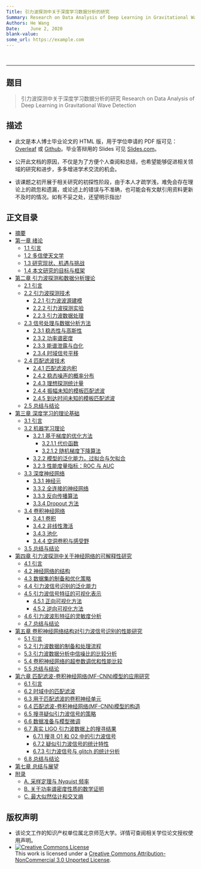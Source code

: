 ```yaml
---
Title: 引力波探测中关于深度学习数据分析的研究
Summary: Research on Data Analysis of Deep Learning in Gravitational Wave Detection
Authors: He Wang
Date:    June 2, 2020
blank-value:
some_url: https://example.com
---
```


</br>

---


## 题目

>引力波探测中关于深度学习数据分析的研究
>Research on Data Analysis of Deep Learning in Gravitational Wave Detection


## 描述

- 此文是本人博士毕业论文的 HTML 版，用于学位申请的 PDF 版可见：[Overleaf](https://www.overleaf.com/read/gthybdcykshj) 或 [Github](https://github.com/iphysresearch/GWDL_thesis)。毕业答辩用的 Slides 可见 [Slides.com](https://slides.com/iphysresearch/phd-defense)。

- 公开此文档的原因，不仅是为了方便个人查阅和总结，也希望能够促进相关领域的研究和进步，多多增进学术交流的机会。

- 该课题之初开展于相关研究的初探性阶段，由于本人才疏学浅，难免会存在理论上的疏忽和遗漏，或论述上的错误与不准确，也可能会有文献引用资料更新不及时的情况。如有不妥之处，还望明示指出!


## 正文目录 

* [摘要](Abstract.md)
* [第一章 绪论](C1.md)
    - [1.1 引言](C1.md#11)
    - [1.2 多信使天文学](C1.md#12)
    - [1.3 研究现状、机遇与挑战](C1.md#13)
    - [1.4 本文研究的目标与框架](C1.md#14)
* [第二章 引力波探测和数据分析理论](C2.md)
    - [2.1 引言](C2.md#21)
    - [2.2 引力波探测技术](C2.md#22)
        * [2.2.1 引力波波源建模](C2.md#221)
        * [2.2.2 引力波探测实验](C2.md#222)
        * [2.2.3 引力波数据处理](C2.md#223)
    - [2.3 信号处理与数据分析方法](C2.md#23)
        * [2.3.1 稳态性与高斯性](C2.md#231)
        * [2.3.2 功率谱密度](C2.md#232)
        * [2.3.3 能谱泄露与白化](C2.md#233)
        * [2.3.4 时域信号平移](C2.md#234)
    - [2.4 匹配滤波技术](C2.md#24)
        * [2.4.1 匹配滤波内积](C2.md#241)
        * [2.4.2 稳态噪声的概率分布](C2.md#242)
        * [2.4.3 理想探测统计量](C2.md#243)
        * [2.4.4 振幅未知的模板匹配滤波](C2.md#244)
        * [2.4.5 到达时间未知的模板匹配滤波](C2.md#245)
    - [2.5 总结与结论](C2.md#25)
* [第三章 深度学习的理论基础](C3.md)
    - [3.1 引言](C3.md#31)
    - [3.2 机器学习理论](C3.md#32)
        * [3.2.1 基于梯度的优化方法](C3.md#321)
            - [3.2.1.1 代价函数](C3.md#3211)
            - [3.2.1.2 随机梯度下降算法](C3.md#3212)
        * [3.2.2 模型的泛化能力，过拟合与欠拟合](C3.md#322)
        * [3.2.3 性能度量指标：ROC 与 AUC](C3.md#323_roc_auc)
    - [3.3 深度神经网络](C3.md#33)
        * [3.3.1 神经元](C3.md#331)
        * [3.3.2 全连接的神经网络](C3.md#332)
        * [3.3.3 反向传播算法](C3.md#333)
        * [3.3.4 Dropout 方法](C3.md#334_dropout)
    - [3.4 卷积神经网络](C3.md#34)
        * [3.4.1 卷积](C3.md#341)
        * [3.4.2 非线性激活](C3.md#342)
        * [3.4.3 池化](C3.md#343)
        * [3.4.4 空洞卷积与感受野](C3.md#344)
    - [3.5 总结与结论](C3.md#35)
* [第四章 引力波探测中关于神经网络的可解释性研究](C4.md)
    - [4.1 引言](C4.md#41)
    - [4.2 神经网络的结构](C4.md#42)
    - [4.3 数据集的制备和优化策略](C4.md#43)
    - [4.4 引力波信号识别的泛化能力](C4.md#44)
    - [4.5 引力波信号特征的可视化表示](C4.md#45)
        * [4.5.1 正向可视化方法](C4.md#451)
        * [4.5.2 逆向可视化方法](C4.md#452)
    - [4.6 引力波波形特征的灵敏度分析](C4.md#46)
    - [4.7 总结与结论](C4.md#47)
* [第五章 卷积神经网络结构对引力波信号识别的性能研究](C5.md)
    - [5.1 引言](C5.md#51)
    - [5.2 引力波数据的制备和处理流程](C5.md#52)
    - [5.3 引力波数据分析中信噪比的比较分析](C5.md#53)
    - [5.4 卷积神经网络的超参数调优和性能比较](C5.md#54)
    - [5.5 总结与结论](C5.md#55)
* [第六章 匹配滤波-卷积神经网络(MF-CNN)模型的应用研究](C6.md)
    - [6.1 引言](C6.md#61)
    - [6.2 时域中的匹配滤波](C6.md#62)
    - [6.3 用于匹配滤波的卷积神经单元](C6.md#63)
    - [6.4 匹配滤波-卷积神经网络(MF-CNN)模型的构造](C6.md#64_-mf-cnn)
    - [6.5 搜寻疑似引力波信号的策略](C6.md#65)
    - [6.6 数据准备与模型微调](C6.md#66)
    - [6.7 真实 LIGO 引力波数据上的搜寻结果](C6.md#67_ligo)
        * [6.7.1 搜寻 O1 和 O2 中的引力波信号](C6.md#671_o1_o2)
        * [6.7.2 疑似引力波信号的统计特性](C6.md#672)
        * [6.7.3 引力波信号与 glitch 的统计分析](C6.md#673_glitch)
    - [6.8 总结与结论](C6.md#68)
* [第七章 总结与展望](C7.md)
* [附录](Appendix.md)
    - [A. 采样定理与 Nyquist 频率](Appendix.md#a_nyquist)
    - [B. 关于功率谱密度性质的数学证明](Appendix.md#b)
    - [C. 最大似然估计和交叉熵](Appendix.md#c)


## 版权声明

* 该论文工作的知识产权单位属北京师范大学。详情可查阅相关学位论文授权使用声明。
* <a rel="license" href="http://creativecommons.org/licenses/by-nc/3.0/"><img alt="Creative Commons License" style="border-width:0" src="https://i.creativecommons.org/l/by-nc/3.0/88x31.png" /></a><br />This work is licensed under a <a rel="license" href="http://creativecommons.org/licenses/by-nc/3.0/">Creative Commons Attribution-NonCommercial 3.0 Unported License</a>.
